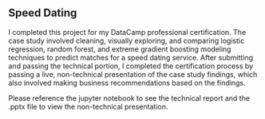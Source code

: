 ## Speed Dating
I completed this project for my DataCamp professional certification.  The case study involved cleaning, visually exploring, and comparing logistic regression, random forest, and extreme gradient boosting modeling techniques to predict matches for a speed dating service.  After submitting and passing the technical portion, I completed the certification process by passing a live, non-technical presentation of the case study findings, which also involved making business recommendations based on the findings.  

Please reference the jupyter notebook to see the technical report and the .pptx file to view the non-technical presentation.
